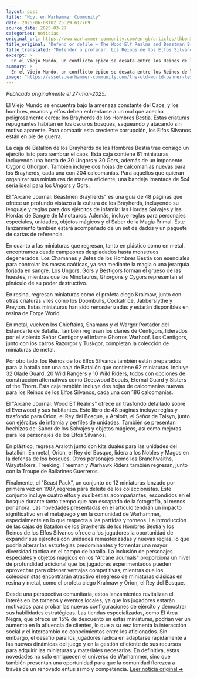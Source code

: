 ```yaml
---
layout: post
title: "Hoy, en Warhammer Community"
date: 2025-06-08T02:25:29.617769
source_date: 2025-03-27
categories: noticias
original_url: https://www.warhammer-community.com/en-gb/articles/thbon3tc/defend-or-defile-the-wood-elf-realms-and-beastman-brayherds-battle-for-the-forests-of-the-old-world/
title_original: "Defend or defile – The Wood Elf Realms and Beastman Brayherds battle for the forests of the Old World - Warhammer Community"
title_translated: "Defender o profanar: Los Reinos de los Elfos Silvanos y las Manadas de Bestias luchan por los bosques del Viejo Mundo"
excerpt: >
  En el Viejo Mundo, un conflicto épico se desata entre los Reinos de los Elfos Silvanos y las Manadas de Bestias, quienes compiten por el control de los bosques ancestrales. Mientras los Elfos Silvanos defienden sus tierras sagradas con arqueros expertos y jinetes veloces, las Manadas de Bestias, con sus hordas salvajes y criaturas monstruosas, buscan corromper y devastar todo a su paso. Este enfrentamiento promete ser una batalla titánica donde la magia y la estrategia decidirán el destino de estos vastos territorios. ¡Prepárate para sumergirte en esta emocionante guerra por la supervivencia y el dominio!
summary: >
  En el Viejo Mundo, un conflicto épico se desata entre los Reinos de los Elfos Silvanos y las Manadas de Bestias, quienes compiten por el control de los bosques ancestrales. Mientras los Elfos Silvanos defienden sus tierras sagradas con arqueros expertos y jinetes veloces, las Manadas de Bestias, con sus hordas salvajes y criaturas monstruosas, buscan corromper y devastar todo a su paso. Este enfrentamiento promete ser una batalla titánica donde la magia y la estrategia decidirán el destino de estos vastos territorios. ¡Prepárate para sumergirte en esta emocionante guerra por la supervivencia y el dominio!
image: "https://assets.warhammer-community.com/the-old-world-banner-test.jpg"
---
```


*Publicado originalmente el 27-mar-2025.*

El Viejo Mundo se encuentra bajo la amenaza constante del Caos, y los hombres, enanos y elfos deben enfrentarse a un mal que acecha peligrosamente cerca: los Brayherds de los Hombres Bestia. Estas criaturas repugnantes habitan en los oscuros bosques, saqueando y atacando sin motivo aparente. Para combatir esta creciente corrupción, los Elfos Silvanos están en pie de guerra.

La caja de Batallón de los Brayherds de los Hombres Bestia trae consigo un ejército listo para sembrar el caos. Esta caja contiene 61 miniaturas, incluyendo una horda de 30 Ungors y 30 Gors, además de un imponente Cygor o Ghorgon. También incluye dos hojas de calcomanías nuevas para los Brayherds, cada una con 204 calcomanías. Para aquellos que quieran organizar sus miniaturas de manera eficiente, una bandeja imantada de 5x4 sería ideal para los Ungors y Gors.

El "Arcane Journal: Beastmen Brayherds" es una guía de 48 páginas que ofrece un profundo vistazo a la cultura de los Brayherds, incluyendo su lenguaje y reglas para dos ejércitos de infamia: las Hordas Salvajes y las Hordas de Sangre de Minotauros. Además, incluye reglas para personajes especiales, unidades, objetos mágicos y el Saber de la Magia Primal. Este lanzamiento también estará acompañado de un set de dados y un paquete de cartas de referencia.

En cuanto a las miniaturas que regresan, tanto en plástico como en metal, encontramos desde campeones despiadados hasta monstruos degenerados. Los Chamanes y Jefes de los Hombres Bestia son esenciales para controlar las masas caóticas, ya sea mediante la magia o una jerarquía forjada en sangre. Los Ungors, Gors y Bestigors forman el grueso de las huestes, mientras que los Minotauros, Ghorgons y Cygors representan el pináculo de su poder destructivo.

En resina, regresan miniaturas como el profeta ciego Kralmaw, junto con otras criaturas viles como los Doombulls, Cockatrice, Jabberslythe y Preyton. Estas miniaturas han sido remasterizadas y estarán disponibles en resina de Forge World.

En metal, vuelven los Chieftains, Shamans y el Wargor Portador del Estandarte de Batalla. También regresan los clanes de Centigors, liderados por el violento Señor Centigor y el infame Ghorros Warhoof. Los Centigors, junto con los carros Razorgor y Tuskgor, completan la colección de miniaturas de metal.

Por otro lado, los Reinos de los Elfos Silvanos también están preparados para la batalla con una caja de Batallón que contiene 62 miniaturas. Incluye 32 Glade Guard, 20 Wild Rangers y 10 Wild Riders, todos con opciones de construcción alternativas como Deepwood Scouts, Eternal Guard y Sisters of the Thorn. Esta caja también incluye dos hojas de calcomanías nuevas para los Reinos de los Elfos Silvanos, cada una con 186 calcomanías.

El "Arcane Journal: Wood Elf Realms" ofrece un trasfondo detallado sobre el Everwood y sus habitantes. Este libro de 48 páginas incluye reglas y trasfondo para Orion, el Rey del Bosque, y Araloth, el Señor de Talsyn, junto con ejércitos de infamia y perfiles de unidades. También se presentan hechizos del Saber de los Salvajes y objetos mágicos, así como mejoras para los personajes de los Elfos Silvanos.

En plástico, regresa Araloth junto con kits duales para las unidades del batallón. En metal, Orion, el Rey del Bosque, lidera a los Nobles y Magos en la defensa de los bosques. Otros personajes como los Branchwaiths, Waystalkers, Treeking, Treeman y Warhawk Riders también regresan, junto con la Troupe de Bailarines Guerreros.

Finalmente, el "Beast Pack", un conjunto de 12 miniaturas lanzado por primera vez en 1987, regresa para deleite de los coleccionistas. Este conjunto incluye cuatro elfos y sus bestias acompañantes, escondidos en el bosque durante tanto tiempo que han escapado de la fotografía, al menos por ahora.
Las novedades presentadas en el artículo tendrán un impacto significativo en el metajuego y en la comunidad de Warhammer, especialmente en lo que respecta a las partidas y torneos. La introducción de las cajas de Batallón de los Brayherds de los Hombres Bestia y los Reinos de los Elfos Silvanos ofrece a los jugadores la oportunidad de expandir sus ejércitos con unidades remasterizadas y nuevas reglas, lo que podría alterar las estrategias predominantes y fomentar una mayor diversidad táctica en el campo de batalla. La inclusión de personajes especiales y objetos mágicos en los "Arcane Journals" proporciona un nivel de profundidad adicional que los jugadores experimentados pueden aprovechar para obtener ventajas competitivas, mientras que los coleccionistas encontrarán atractivo el regreso de miniaturas clásicas en resina y metal, como el profeta ciego Kralmaw y Orion, el Rey del Bosque.

Desde una perspectiva comunitaria, estos lanzamientos revitalizan el interés en los torneos y eventos locales, ya que los jugadores estarán motivados para probar las nuevas configuraciones de ejército y demostrar sus habilidades estratégicas. Las tiendas especializadas, como El Arca Negra, que ofrece un 15% de descuento en estas miniaturas, podrían ver un aumento en la afluencia de clientes, lo que a su vez fomenta la interacción social y el intercambio de conocimientos entre los aficionados. Sin embargo, el desafío para los jugadores radica en adaptarse rápidamente a las nuevas dinámicas del juego y en la gestión eficiente de sus recursos para adquirir las miniaturas y materiales necesarios. En definitiva, estas novedades no solo enriquecen el universo de Warhammer, sino que también presentan una oportunidad para que la comunidad florezca a través de un renovado entusiasmo y competencia.
[Leer noticia original ➜](https://www.warhammer-community.com/en-gb/articles/thbon3tc/defend-or-defile-the-wood-elf-realms-and-beastman-brayherds-battle-for-the-forests-of-the-old-world/)
